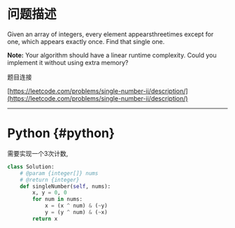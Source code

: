# 问题描述

Given an array of integers, every element appearsthreetimes except for one, which appears exactly once. Find that single one.

**Note:**
Your algorithm should have a linear runtime complexity. Could you implement it without using extra memory?

题目连接

[https://leetcode.com/problems/single-number-ii/description/](https://leetcode.com/problems/single-number-ii/description/)

---

# Python {#python}

需要实现一个3次计数, 

```python
class Solution:
    # @param {integer[]} nums
    # @return {integer}
    def singleNumber(self, nums):
        x, y = 0, 0
        for num in nums:
            x = (x ^ num) & (~y)
            y = (y ^ num) & (~x)
        return x

```
